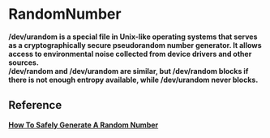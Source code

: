 # RandomNumber

<b>/dev/urandom<b> is a special file in Unix-like operating systems that serves as a cryptographically secure pseudorandom number generator. 
It allows access to environmental noise collected from device drivers and other sources. <br>
<b>/dev/random<b> and <b>/dev/urandom<b> are similar, but <b>/dev/random<b> blocks if there is not enough entropy available, while <b>/dev/urandom<b> never blocks.


## Reference
<a href="https://sockpuppet.org/blog/2014/02/25/safely-generate-random-numbers/">How To Safely Generate A Random Number</a>